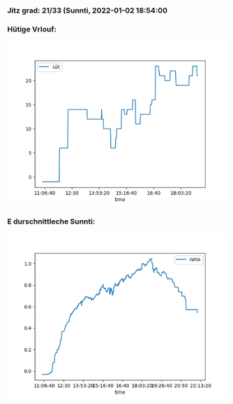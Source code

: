 ### Jitz grad: 21/33 (Sunnti, 2022-01-02 18:54:00

### Hütige Vrlouf:
![Graph](Today.png)

### E durschnittleche Sunnti:
![Graph](Sunnti.png)